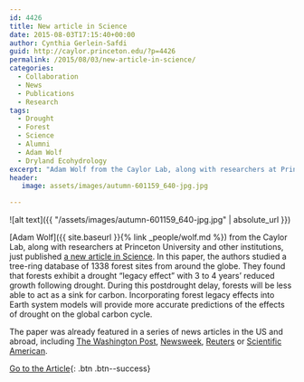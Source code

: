 ```yaml
---
id: 4426
title: New article in Science
date: 2015-08-03T17:15:40+00:00
author: Cynthia Gerlein-Safdi
guid: http://caylor.princeton.edu/?p=4426
permalink: /2015/08/03/new-article-in-science/
categories:
  - Collaboration
  - News
  - Publications
  - Research
tags:
  - Drought
  - Forest
  - Science
  - Alumni
  - Adam Wolf
  - Dryland Ecohydrology
excerpt: "Adam Wolf from the Caylor Lab, along with researchers at Princeton University and other institutions, just published a new article in Science"
header:
   image: assets/images/autumn-601159_640-jpg.jpg

---
```


![alt text]({{ "/assets/images/autumn-601159_640-jpg.jpg" | absolute_url }})

[Adam Wolf]({{ site.baseurl }}{% link _people/wolf.md %}) from the Caylor Lab, along with researchers at Princeton University and other institutions, just published <a href="http://www.sciencemag.org/content/349/6247/528" target="_blank">a new article in Science</a>. <!--more-->In this paper, the authors studied a tree-ring database of 1338 forest sites from around the globe. They found that forests exhibit a drought “legacy effect” with 3 to 4 years&#8217; reduced growth following drought. During this postdrought delay, forests will be less able to act as a sink for carbon. Incorporating forest legacy effects into Earth system models will provide more accurate predictions of the effects of drought on the global carbon cycle.

The paper was already featured in a series of news articles in the US and abroad, including <a href="http://www.washingtonpost.com/news/energy-environment/wp/2015/07/30/yet-another-way-that-climate-change-makes-itself-worse/" target="_blank">The Washington Post</a>, <a href="http://www.newsweek.com/forests-affected-drought-store-less-co2-assumed-climate-models-study-358442" target="_blank">Newsweek</a>, [Reuters](http://www.reuters.com/article/2015/07/30/climatechange-forests-science-idUSL5N10A40L20150730) or <a href="http://www.scientificamerican.com/podcast/episode/forests-suck-up-less-carbon-after-drought/" target="_blank">Scientific American</a>.

[Go to the Article](http://www.sciencemag.org/content/349/6247/528){: .btn .btn--success}

